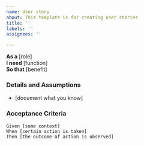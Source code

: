 ```yaml
---
name: User story
about: This template is for creating user stories
title: ''
labels: ''
assignees: ''

---
```


**As a** [role]  
 **I need** [function]  
 **So that** [benefit]

### Details and Assumptions
 * [document what you know]

### Acceptance Criteria  
   
 ```gherkin
 Given [some context]
 When [certain action is taken]
 Then [the outcome of action is observed]
 ```
